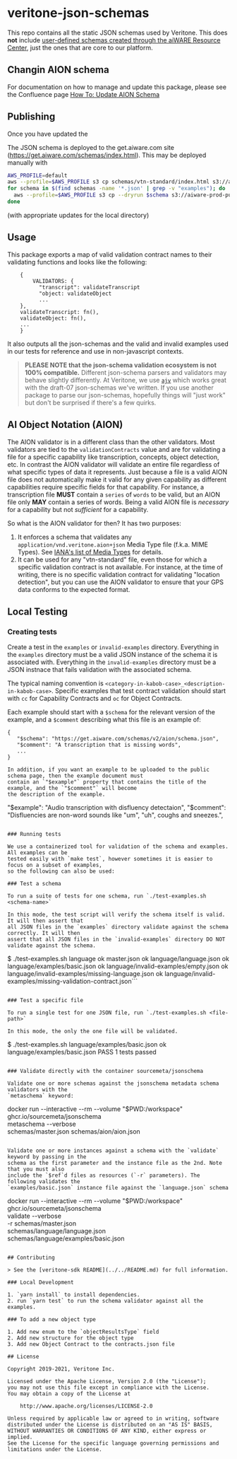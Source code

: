 # veritone-json-schemas

This repo contains all the static JSON schemas used by Veritone.
This does **not** include 
[user-defined schemas created through the aiWARE Resource Center](https://support.veritone.com/s/article/000004213?language=en_US),
just the ones that are core to our platform.

## Changin AION schema

For documentation on how to manage and update this package, please see the Confluence page [How
To: Update AION Schema](https://veritone.atlassian.net/wiki/spaces/VP/pages/4232249479/How+To+Update+AION+Schema)





## Publishing

Once you have updated the 

The JSON schema is deployed to the get.aiware.com
site (https://get.aiware.com/schemas/index.html). 
This may be deployed manually with
```bash
AWS_PROFILE=default
aws --profile=$AWS_PROFILE s3 cp schemas/vtn-standard/index.html s3://aiware-prod-public/schemas/index.html
for schema in $(find schemas -name '*.json' | grep -v "examples"); do
  aws --profile=$AWS_PROFILE s3 cp --dryrun $schema s3://aiware-prod-public/$schema}
done
```
(with appropriate updates for the local directory)

## Usage

This package exports a map of valid validation contract names to their validating functions and looks like the following:

```
	{
		VALIDATORS: {
		  "transcript": validateTranscript
		  "object: validateObject
          ...
    },
    validateTranscript: fn(),
    validateObject: fn(),
    ...
	}
```

It also outputs all the json-schemas and the valid and invalid examples used in our tests for reference and use in non-javascript contexts.

> **PLEASE NOTE that the json-schema validation ecosystem is not 100% compatible.**
> Different json-schema parsers and validators may behave slightly differently.
> At Veritone, we use [`ajv`](https://www.npmjs.com/package/ajv) which works great with the draft-07 json-schemas we've written.
> If you use another package to parse our json-schemas, hopefully things will "just work" but don't be surprised if there's a few quirks.

## AI Object Notation (AION)

The AION validator is in a different class than the other validators. Most validators are tied to the `validationContracts`
value and are for validating a file for a specific capability like transcription, concepts, object detection, etc. In contrast
the AION validator will validate an entire file regardless of what specific types of data it represents. Just because a 
file is a valid AION file does not automatically make it valid for any given capability as different capabilities require
specific fields for that capability. For instance, a transcription file **MUST** contain a `series` of `words` to be valid,
but an AION file only **MAY** contain a series of words. Being a valid AION file is _necessary_ for a capability but not 
_sufficient_ for a capability.

So what is the AION validator for then? It has two purposes:
1. It enforces a schema that validates any `application/vnd.veritone.aion+json` Media Type file (f.k.a. MIME Types). 
   See [IANA's list of Media Types](https://www.iana.org/assignments/media-types/media-types.xhtml) for details.
2. It can be used for any "vtn-standard" file, even those for which a specific validation contract is not available. 
   For instance, at the time of writing, there is no specific validation contract for validating "location detection", 
   but you can use the AION validator to ensure that your GPS data conforms to the expected format.


## Local Testing

### Creating tests

Create a test in the `examples` or `invalid-examples` directory. Everything in the `examples`
directory must be a valid JSON instance of the schema it is associated with. Everything in the
`invalid-examples` directory must be a JSON instnace that fails validation with the associated
schema. 

The typical naming convention is `<category-in-kabob-case>_<description-in-kabob-case>`. Specific
examples that test contract validation should start with `cc` for Capability Contracts and `oc`
for Object Contracts.

Each example should start with a `$schema` for the relevant version of the example, and a
`$comment` describing what this file is an example of:

```
{
   "$schema": "https://get.aiware.com/schemas/v2/aion/schema.json",
   "$comment": "A transcription that is missing words",
   ...
}

In addition, if you want an example to be uploaded to the public schema page, then the example document must 
contain an `"$example"` property that contains the title of the example, and the `"$comment"` will become
the description of the example.

```
  "$example": "Audio transcription with disfluency detectaion",
  "$comment": "Disfluencies are non-word sounds like "um", "uh", coughs and sneezes.",
```

### Running tests

We use a containerized tool for validation of the schema and examples. All examples can be
tested easily with `make test`, however sometimes it is easier to focus on a subset of examples,
so the following can also be used:

### Test a schema

To run a suite of tests for one schema, run `./test-examples.sh <schema-name>`

In this mode, the test script will verify the schema itself is valid. It will then assert that
all JSON files in the `examples` directory validate against the schema correctly. It will then
assert that all JSON files in the `invalid-examples` directory DO NOT validate against the schema.

```
$ ./test-examples.sh language
ok     master.json
ok     language/language.json
ok     language/examples/basic.json
ok     language/invalid-examples/empty.json
ok     language/invalid-examples/missing-language.json
ok     language/invalid-examples/missing-validation-contract.json```
```

### Test a specific file

To run a single test for one JSON file, run `./test-examples.sh <file-path>`

In this mode, the only the one file will be validated.

```
$ ./test-examples.sh language/examples/basic.json
ok     language/examples/basic.json
PASS   1 tests passed
```

### Validate directly with the container sourcemeta/jsonschema

Validate one or more schemas against the jsonschema metadata schema validators with the
`metaschema` keyword:

```
docker run --interactive --rm --volume "$PWD:/workspace" \
  ghcr.io/sourcemeta/jsonschema \
  metaschema --verbose \
  schemas/master.json schemas/aion/aion.json
```

Validate one or more instances against a schema with the `validate` keyword by passing in the
schema as the first parameter and the instance file as the 2nd. Note that you must also
include the `$ref`d files as resources (`-r` parameters). The following validates the
`examples/basic.json` instance file against the `language.json` schema

```
docker run --interactive --rm --volume "$PWD:/workspace" \
  ghcr.io/sourcemeta/jsonschema \
  validate --verbose \
  -r schemas/master.json \
  schemas/language/language.json \
  schemas/language/examples/basic.json
```

## Contributing

> See the [veritone-sdk README](../../README.md) for full information.

### Local Development

1. `yarn install` to install dependencies.
2. run `yarn test` to run the schema validator against all the examples.

### To add a new object type

1. Add new enum to the `objectResultsType` field
2. Add new structure for the object type
3. Add new Object Contract to the contracts.json file

## License

Copyright 2019-2021, Veritone Inc.

Licensed under the Apache License, Version 2.0 (the "License");
you may not use this file except in compliance with the License.
You may obtain a copy of the License at

    http://www.apache.org/licenses/LICENSE-2.0

Unless required by applicable law or agreed to in writing, software
distributed under the License is distributed on an "AS IS" BASIS,
WITHOUT WARRANTIES OR CONDITIONS OF ANY KIND, either express or implied.
See the License for the specific language governing permissions and
limitations under the License.
